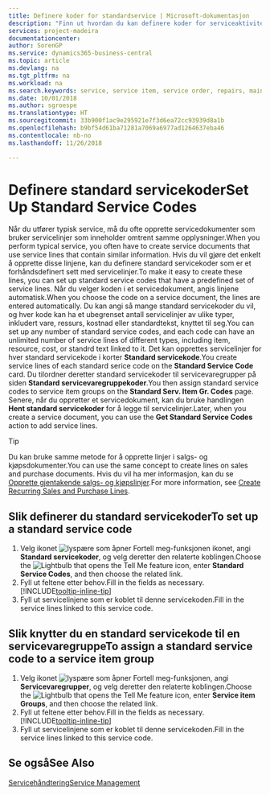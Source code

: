```yaml
---
title: Definere koder for standardservice | Microsoft-dokumentasjon
description: "Finn ut hvordan du kan definere koder for serviceaktiviteter som utføres ofte."
services: project-madeira
documentationcenter: 
author: SorenGP
ms.service: dynamics365-business-central
ms.topic: article
ms.devlang: na
ms.tgt_pltfrm: na
ms.workload: na
ms.search.keywords: service, service item, service order, repairs, maintenance
ms.date: 10/01/2018
ms.author: sgroespe
ms.translationtype: HT
ms.sourcegitcommit: 33b900f1ac9e295921e7f3d6ea72cc93939d8a1b
ms.openlocfilehash: b9bf54d61ba71281a7069a6977ad1264637eba46
ms.contentlocale: nb-no
ms.lasthandoff: 11/26/2018

---
```


# <a name="set-up-standard-service-codes"></a><span data-ttu-id="f5d78-103">Definere standard servicekoder</span><span class="sxs-lookup"><span data-stu-id="f5d78-103">Set Up Standard Service Codes</span></span>
<span data-ttu-id="f5d78-104">Når du utfører typisk service, må du ofte opprette servicedokumenter som bruker servicelinjer som inneholder omtrent samme opplysninger.</span><span class="sxs-lookup"><span data-stu-id="f5d78-104">When you perform typical service, you often have to create service documents that use service lines that contain similar information.</span></span> <span data-ttu-id="f5d78-105">Hvis du vil gjøre det enkelt å opprette disse linjene, kan du definere standard servicekoder som er et forhåndsdefinert sett med servicelinjer.</span><span class="sxs-lookup"><span data-stu-id="f5d78-105">To make it easy to create these lines, you can set up standard service codes that have a predefined set of service lines.</span></span> <span data-ttu-id="f5d78-106">Når du velger koden i et servicedokument, angis linjene automatisk.</span><span class="sxs-lookup"><span data-stu-id="f5d78-106">When you choose the code on a service document, the lines are entered automatically.</span></span> <span data-ttu-id="f5d78-107">Du kan angi så mange standard servicekoder du vil, og hver kode kan ha et ubegrenset antall servicelinjer av ulike typer, inkludert vare, ressurs, kostnad eller standardtekst, knyttet til seg.</span><span class="sxs-lookup"><span data-stu-id="f5d78-107">You can set up any number of standard service codes, and each code can have an unlimited number of service lines of different types, including item, resource, cost, or standrd text linked to it.</span></span> <span data-ttu-id="f5d78-108">Det kan opprettes servicelinjer for hver standard servicekode i korter **Standard servicekode**.</span><span class="sxs-lookup"><span data-stu-id="f5d78-108">You create service lines of each standard serice code on the **Standard Service Code** card.</span></span> <span data-ttu-id="f5d78-109">Du tilordner deretter standard servicekoder til servicevaregrupper på siden **Standard servicevaregruppekoder**.</span><span class="sxs-lookup"><span data-stu-id="f5d78-109">You then assign standard service codes to service item groups on the **Standard Serv. Item Gr. Codes** page.</span></span> <span data-ttu-id="f5d78-110">Senere, når du oppretter et servicedokument, kan du bruke handlingen **Hent standard servicekoder** for å legge til servicelinjer.</span><span class="sxs-lookup"><span data-stu-id="f5d78-110">Later, when you create a service document, you can use the **Get Standard Service Codes** action to add service lines.</span></span>  
  
> [!Tip]
>  <span data-ttu-id="f5d78-111">Du kan bruke samme metode for å opprette linjer i salgs- og kjøpsdokumenter.</span><span class="sxs-lookup"><span data-stu-id="f5d78-111">You can use the same concept to create lines on sales and purchase documents.</span></span> <span data-ttu-id="f5d78-112">Hvis du vil ha mer informasjon, kan du se [Opprette gjentakende salgs- og kjøpslinjer](sales-how-work-standard-lines.md).</span><span class="sxs-lookup"><span data-stu-id="f5d78-112">For more information, see [Create Recurring Sales and Purchase Lines](sales-how-work-standard-lines.md).</span></span>    
  
## <a name="to-set-up-a-standard-service-code"></a><span data-ttu-id="f5d78-113">Slik definerer du standard servicekoder</span><span class="sxs-lookup"><span data-stu-id="f5d78-113">To set up a standard service code</span></span>    
1. <span data-ttu-id="f5d78-114">Velg ikonet ![lyspære som åpner Fortell meg-funksjonen](media/ui-search/search_small.png "Fortell hva du vil gjøre") ikonet, angi **Standard servicekoder**, og velg deretter den relaterte koblingen.</span><span class="sxs-lookup"><span data-stu-id="f5d78-114">Choose the ![Lightbulb that opens the Tell Me feature](media/ui-search/search_small.png "Tell me what you want to do") icon, enter **Standard Service Codes**, and then choose the related link.</span></span>  
2. <span data-ttu-id="f5d78-115">Fyll ut feltene etter behov.</span><span class="sxs-lookup"><span data-stu-id="f5d78-115">Fill in the fields as necessary.</span></span> [!INCLUDE[tooltip-inline-tip](includes/tooltip-inline-tip_md.md)]  
4. <span data-ttu-id="f5d78-116">Fyll ut servicelinjene som er koblet til denne servicekoden.</span><span class="sxs-lookup"><span data-stu-id="f5d78-116">Fill in the service lines linked to this service code.</span></span>  

## <a name="to-assign-a-standard-service-code-to-a-service-item-group"></a><span data-ttu-id="f5d78-117">Slik knytter du en standard servicekode til en servicevaregruppe</span><span class="sxs-lookup"><span data-stu-id="f5d78-117">To assign a standard service code to a service item group</span></span>
1. <span data-ttu-id="f5d78-118">Velg ikonet ![lyspære som åpner Fortell meg-funksjonen](media/ui-search/search_small.png "Fortell hva du vil gjøre"), angi **Servicevaregrupper**, og velg deretter den relaterte koblingen.</span><span class="sxs-lookup"><span data-stu-id="f5d78-118">Choose the ![Lightbulb that opens the Tell Me feature](media/ui-search/search_small.png "Tell me what you want to do") icon, enter **Service item Groups**, and then choose the related link.</span></span>  
2. <span data-ttu-id="f5d78-119">Fyll ut feltene etter behov.</span><span class="sxs-lookup"><span data-stu-id="f5d78-119">Fill in the fields as necessary.</span></span> [!INCLUDE[tooltip-inline-tip](includes/tooltip-inline-tip_md.md)]
3. <span data-ttu-id="f5d78-120">Fyll ut servicelinjene som er koblet til denne servicekoden.</span><span class="sxs-lookup"><span data-stu-id="f5d78-120">Fill in the service lines linked to this service code.</span></span>  

## <a name="see-also"></a><span data-ttu-id="f5d78-121">Se også</span><span class="sxs-lookup"><span data-stu-id="f5d78-121">See Also</span></span>
[<span data-ttu-id="f5d78-122">Servicehåndtering</span><span class="sxs-lookup"><span data-stu-id="f5d78-122">Service Management</span></span>](service-service.md)
